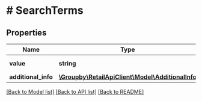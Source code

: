 # # SearchTerms

## Properties

Name | Type | Description | Notes
------------ | ------------- | ------------- | -------------
**value** | **string** | Suggestion itself. | [optional]
**additional_info** | [**\Groupby\RetailApiClient\Model\AdditionalInfo**](AdditionalInfo.md) |  |

[[Back to Model list]](../../README.md#models) [[Back to API list]](../../README.md#endpoints) [[Back to README]](../../README.md)

